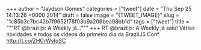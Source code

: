 
+++
author = "Jaydson Gomes"
categories = ["tweet"]
date = "Thu Sep 25 14:13:26 +0000 2014"
draft = false
image = "{TWEET_IMAGE}"
slug = "1c85b3c7bc42b7f9652f78f03b9a206bea98bb1d"
tags = ["tweet"]
title = """RT @braziljs: A Weekly já..."""
+++
RT @braziljs: A Weekly já saiu! Várias novidades e todos os vídeos do primeiro dia da BrazilJS Conf http://t.co/ZHCrWvIqSC
